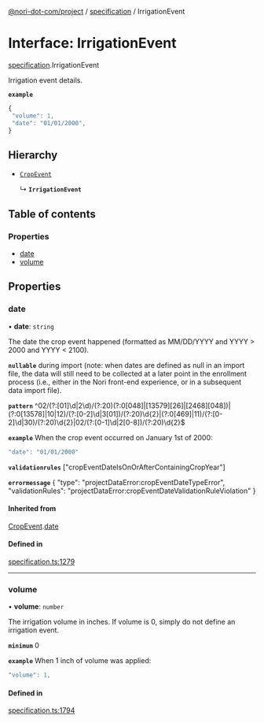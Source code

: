 [@nori-dot-com/project](../README.md) / [specification](../modules/specification.md) / IrrigationEvent

# Interface: IrrigationEvent

[specification](../modules/specification.md).IrrigationEvent

Irrigation event details.

**`example`**

```js
{
 "volume": 1,
 "date": "01/01/2000",
}
```

## Hierarchy

- [`CropEvent`](specification.CropEvent.md)

  ↳ **`IrrigationEvent`**

## Table of contents

### Properties

- [date](specification.IrrigationEvent.md#date)
- [volume](specification.IrrigationEvent.md#volume)

## Properties

### date

• **date**: `string`

The date the crop event happened (formatted as MM/DD/YYYY and YYYY > 2000 and YYYY < 2100).

**`nullable`** during import (note: when dates are defined as null in an import file, the data will still need to be collected at a later point in the enrollment process (i.e., either in the Nori front-end experience, or in a subsequent data import file).

**`pattern`** ^02\/(?:[01]\d|2\d)\/(?:20)(?:0[048]|[13579][26]|[2468][048])|(?:0[13578]|10|12)\/(?:[0-2]\d|3[01])\/(?:20)\d{2}|(?:0[469]|11)\/(?:[0-2]\d|30)\/(?:20)\d{2}|02\/(?:[0-1]\d|2[0-8])\/(?:20)\d{2}$

**`example`** When the crop event occurred on January 1st of 2000:

```js
"date": "01/01/2000"
```

**`validationrules`** ["cropEventDateIsOnOrAfterContainingCropYear"]

**`errormessage`**
{
"type": "projectDataError:cropEventDateTypeError",
"validationRules": "projectDataError:cropEventDateValidationRuleViolation"
}

#### Inherited from

[CropEvent](specification.CropEvent.md).[date](specification.CropEvent.md#date)

#### Defined in

[specification.ts:1279](https://github.com/nori-dot-eco/nori-dot-com/blob/0db6c17/packages/project/src/specification.ts#L1279)

___

### volume

• **volume**: `number`

The irrigation volume in inches. If volume is 0, simply do not define an irrigation event.

**`minimum`** 0

**`example`** When 1 inch of volume was applied:

```js
"volume": 1,
```

#### Defined in

[specification.ts:1794](https://github.com/nori-dot-eco/nori-dot-com/blob/0db6c17/packages/project/src/specification.ts#L1794)
